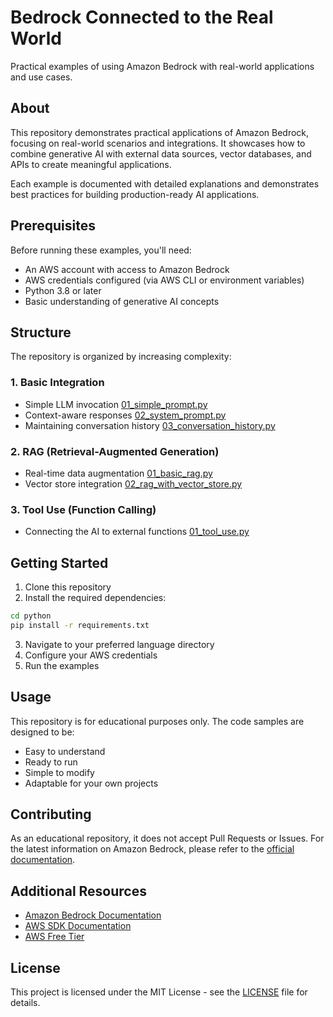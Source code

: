 # Bedrock Connected to the Real World

Practical examples of using Amazon Bedrock with real-world applications and use cases.

## About

This repository demonstrates practical applications of Amazon Bedrock, focusing on real-world scenarios and integrations. It showcases how to combine generative AI with external data sources, vector databases, and APIs to create meaningful applications.

Each example is documented with detailed explanations and demonstrates best practices for building production-ready AI applications.

## Prerequisites

Before running these examples, you'll need:

- An AWS account with access to Amazon Bedrock
- AWS credentials configured (via AWS CLI or environment variables)
- Python 3.8 or later
- Basic understanding of generative AI concepts

## Structure

The repository is organized by increasing complexity:

### 1. Basic Integration
- Simple LLM invocation [01_simple_prompt.py](./python/01_basic_llm/01_simple_prompt.py)
- Context-aware responses [02_system_prompt.py](./python/01_basic_llm/02_system_prompt.py)
- Maintaining conversation history [03_conversation_history.py](./python/01_basic_llm/03_conversation_history.py)

### 2. RAG (Retrieval-Augmented Generation)
- Real-time data augmentation [01_basic_rag.py](./python/02_rag/01_basic_rag.py)
- Vector store integration [02_rag_with_vector_store.py](./python/02_rag/02_rag_with_vector_store.py)

### 3. Tool Use (Function Calling)
- Connecting the AI to external functions [01_tool_use.py](./python/03_tool_use/01_tool_use.py)

## Getting Started

1. Clone this repository
2. Install the required dependencies:
  ```bash
  cd python
  pip install -r requirements.txt
  ```
3. Navigate to your preferred language directory
4. Configure your AWS credentials
5. Run the examples

## Usage

This repository is for educational purposes only. The code samples are designed to be:

- Easy to understand
- Ready to run
- Simple to modify
- Adaptable for your own projects

## Contributing

As an educational repository, it does not accept Pull Requests or Issues. For the latest information on Amazon Bedrock, please refer to the [official documentation](https://aws.amazon.com/developer/generative-ai/bedrock/?trk=2483aad2-15a6-4b7a-a1c5-189851586b67&sc_channel=el).

## Additional Resources

- [Amazon Bedrock Documentation](https://aws.amazon.com/developer/generative-ai/bedrock/?trk=2483aad2-15a6-4b7a-a1c5-189851586b67&sc_channel=el)
- [AWS SDK Documentation](https://aws.amazon.com/developer/tools/?trk=2483aad2-15a6-4b7a-a1c5-189851586b67&sc_channel=el)
- [AWS Free Tier](https://aws.amazon.com/free/?trk=2483aad2-15a6-4b7a-a1c5-189851586b67&sc_channel=el)

## License

This project is licensed under the MIT License - see the [LICENSE](LICENSE) file for details.